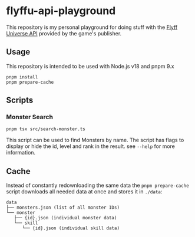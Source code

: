 # flyffu-api-playground

This repository is my personal playground for doing stuff with the [Flyff Universe API](https://api.flyff.com) provided by the game's publisher.

## Usage

This repository is intended to be used with Node.js v18 and pnpm 9.x

```
pnpm install
pnpm prepare-cache
```

## Scripts

### Monster Search

```
pnpm tsx src/search-monster.ts
```

This script can be used to find Monsters by name. The script has flags to display or hide the id, level and rank in the result. see `--help` for more information.

## Cache

Instead of constantly redownloading the same data the `pnpm prepare-cache` script downloads all needed data at once and stores it in `./data`:

```
data
├── monsters.json (list of all monster IDs)
└── monster
   ├── {id}.json (individual monster data)
   └── skill
      └── {id}.json (individual skill data)
```
